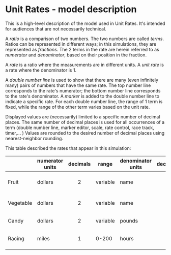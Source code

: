 # Unit Rates - model description

This is a high-level description of the model used in Unit Rates. It's intended for audiences
that are not necessarily technical.

A *ratio* is a comparison of two numbers. The two numbers are called *terms*. Ratios can be represented in different 
ways; in this simulations, they are represented as *fractions*.  The 2 terms in the rate are herein referred to as 
*numerator* and *denominator*, based on their position in the fraction. 

A *rate* is a ratio where the measurements are in different units. A *unit rate* is a rate where the denominator is 1.

A *double number line* is used to show that there are many (even infinitely many) pairs of numbers that have
the same rate.  The top number line corresponds to the rate's numerator; the bottom number line corresponds to
the rate's denominator.  A *marker* is added to the double number line to indicate a specific rate. For each double 
number line, the range of 1 term is fixed, while the range of the other term varies based on the unit rate.
 
Displayed values are (necessarily) limited to a specific number of decimal places. The same number of decimal places
is used for all occurrences of a term (double number line, marker editor, scale, rate control, race track, timer,... )
Values are rounded to the desired number of decimal places using nearest-neighbor rounding.  

This table described the rates that appear in this simulation:

|           | numerator units | decimals | range | denominator units |  decimals | range  | example |
| --------- | ----- |:-----:| ---- | ---- |:-----:| ----- | ----- |
| Fruit     | dollars  | 2 | variable | name | 2 | 0-16 | $5.00 / 2 Apples |
| Vegetable | dollars  | 2 | variable | name | 2 | 0-16 | $3.25 / 10 Carrots |
| Candy     | dollars  | 2 | variable | pounds | 2 | 0-1.6 | $1.25 / 1 pound |
| Racing    | miles | 1 | 0-200    | hours | 2 | variable  | 100 miles / 3 hours |

